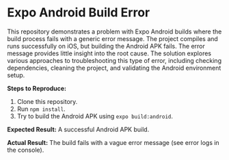 # Expo Android Build Error

This repository demonstrates a problem with Expo Android builds where the build process fails with a generic error message.  The project compiles and runs successfully on iOS, but building the Android APK fails. The error message provides little insight into the root cause.  The solution explores various approaches to troubleshooting this type of error, including checking dependencies, cleaning the project, and validating the Android environment setup.

**Steps to Reproduce:**

1. Clone this repository.
2. Run `npm install`.
3. Try to build the Android APK using `expo build:android`.

**Expected Result:**
A successful Android APK build.

**Actual Result:**
The build fails with a vague error message (see error logs in the console).